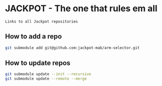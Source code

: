 # JACKPOT - The one that rules em all

	Links to all Jackpot repositories

## How to add a repo

```bash
git submodule add git@github.com:jackpot-mab/arm-selector.git
```

## How to update repos

```bash
git submodule update --init --recursive
git submodule update --remote --merge
```


